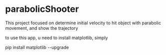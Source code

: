 # parabolicShooter
This project focused on determine initial velocity to hit object with parabolic movement, and show the trajectory

to use this app, u need to install matplotlib, simply

pip install matplotlib --upgrade
